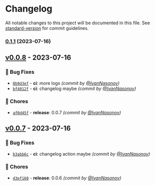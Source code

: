 # Changelog

All notable changes to this project will be documented in this file. See [standard-version](https://github.com/conventional-changelog/standard-version) for commit guidelines.

### [0.1.1](https://github.com/IvanNasonov/infra-homework/compare/v0.0.1...v0.1.1) (2023-07-16)

## [v0.0.8] - 2023-07-16
### :bug: Bug Fixes
- [`0b9d3ef`](https://github.com/IvanNasonov/infra-homework/commit/0b9d3efc483c0b2661b87cd55e3fe20515761b1e) - **ci**: more logs *(commit by [@IvanNasonov](https://github.com/IvanNasonov))*
- [`bf4012f`](https://github.com/IvanNasonov/infra-homework/commit/bf4012fea14a1762eee608dd8a0c949a759e0850) - **ci**: changelog maybe *(commit by [@IvanNasonov](https://github.com/IvanNasonov))*

### :wrench: Chores
- [`af0d45f`](https://github.com/IvanNasonov/infra-homework/commit/af0d45fc2d822db1f1be03be5f0fa9eace8178bc) - **release**: 0.0.7 *(commit by [@IvanNasonov](https://github.com/IvanNasonov))*


## [v0.0.7] - 2023-07-16
### :bug: Bug Fixes
- [`b3abb6c`](https://github.com/IvanNasonov/infra-homework/commit/b3abb6c77538bb503bc9ced58742800e6e3b4bd8) - **ci**: changelog action maybe *(commit by [@IvanNasonov](https://github.com/IvanNasonov))*

### :wrench: Chores
- [`d3ef160`](https://github.com/IvanNasonov/infra-homework/commit/d3ef16001dcc7f16cea19e627edc2f89bac5b349) - **release**: 0.0.6 *(commit by [@IvanNasonov](https://github.com/IvanNasonov))*


[v0.0.7]: https://github.com/IvanNasonov/infra-homework/compare/v0.0.6...v0.0.7
[v0.0.8]: https://github.com/IvanNasonov/infra-homework/compare/v0.0.7...v0.0.8